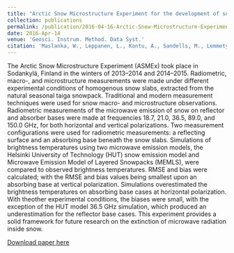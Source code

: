 ```yaml
---
title: "Arctic Snow Microstructure Experiment for the development of snow emission modelling"
collection: publications
permalink: /publication/2016-04-16-Arctic-Snow-Microstructure-Experiment-for-the-development-of-snow-emission-modelling
date: 2016-Apr-14
venue: 'Geosci. Instrum. Method. Data Syst.'
citation: 'Maslanka, W., Leppanen, L., Kontu, A., Sandells, M., Lemmetyinen, J., Schneebeli, M., Proksch, M., Matzl, M., Hannula, H-R., Gurney, R. (2016). &quot;Arctic Snow Microstructure Experiment for the development of snow emission modelling.&quot; <i>Geosci. Instrum. Method. Data Syst.</i>. 5, 85-94.'
---
```

The Arctic Snow Microstructure Experiment (ASMEx) took place in Sodankylä, Finland in the winters of 2013–2014 and 2014–2015. Radiometric, macro-, and microstructure measurements were made under different experimental conditions of homogenous snow slabs, extracted from the natural seasonal taiga snowpack. Traditional and modern measurement techniques were used for snow macro- and microstructure observations. Radiometric measurements of the microwave emission of snow on reflector and absorber bases were made at frequencies 18.7, 21.0, 36.5, 89.0, and 150.0 GHz, for both horizontal and vertical polarizations. Two measurement configurations were used for radiometric measurements: a reflecting surface and an absorbing base beneath the snow slabs. Simulations of brightness temperatures using two microwave emission models, the Helsinki University of Technology (HUT) snow emission model and Microwave Emission Model of Layered Snowpacks (MEMLS), were compared to observed brightness temperatures. RMSE and bias were calculated; with the RMSE and bias values being smallest upon an absorbing base at vertical polarization. Simulations overestimated the brightness temperatures on absorbing base cases at horizontal polarization. With theother experimental conditions, the biases were small, with the exception of the HUT model 36.5 GHz simulation, which produced an underestimation for the reflector base cases. This experiment provides a solid framework for future research on the extinction of microwave radiation inside snow.

[Download paper here](https://gi.copernicus.org/articles/5/85/2016/)

